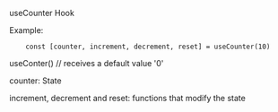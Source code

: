 useCounter Hook


Example:
```
    const [counter, increment, decrement, reset] = useCounter(10)
```

useConter() // receives a default value '0'

counter: State 

increment, decrement and reset: functions that modify the state 